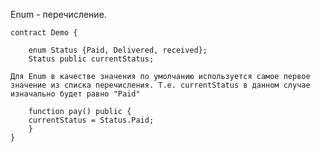Enum - перечисление.  
    
    contract Demo {
    
        enum Status {Paid, Delivered, received};
        Status public currentStatus;
``Для Enum в качестве значения по умолчанию используется самое первое значение из
списка перечисления. Т.е. currentStatus в данном случае изначально будет равно "Paid"``
    
        function pay() public {
        currentStatus = Status.Paid;
        }
    }